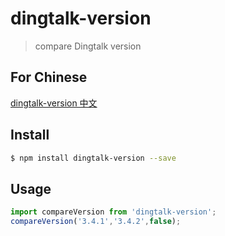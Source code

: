 # dingtalk-version

> compare Dingtalk version

## For Chinese

[dingtalk-version 中文]()

## Install

```bash
$ npm install dingtalk-version --save
```

## Usage

```JavaScript
import compareVersion from 'dingtalk-version';
compareVersion('3.4.1','3.4.2',false);
```
